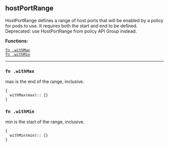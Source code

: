 
## hostPortRange
HostPortRange defines a range of host ports that will be enabled by a policy for pods to use.  It requires both the start and end to be defined. Deprecated: use HostPortRange from policy API Group instead.

**Functions:**

[`fn .withMax`](#fn-withmax)  
[`fn .withMin`](#fn-withmin)  

---


### `fn .withMax`
max is the end of the range, inclusive.
```jsonnet
{
  withMax(max):: {}
}
```

### `fn .withMin`
min is the start of the range, inclusive.
```jsonnet
{
  withMin(min):: {}
}
```

